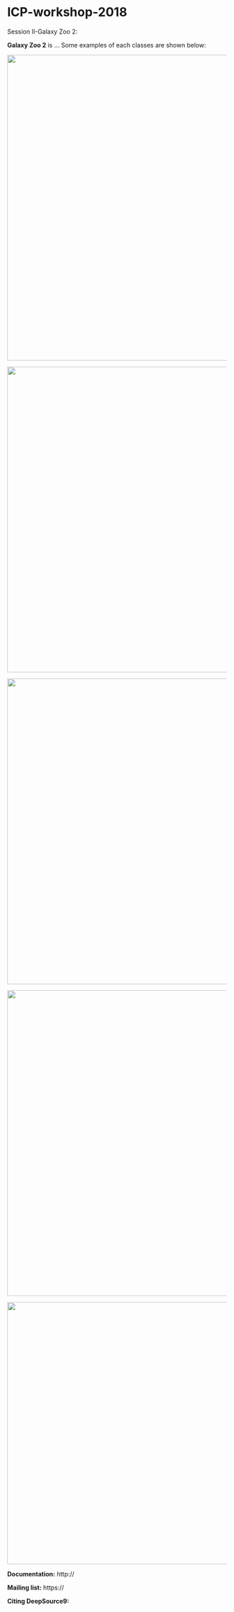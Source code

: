 ICP-workshop-2018
=======

Session II-Galaxy Zoo 2:

**Galaxy Zoo 2** is ...
Some examples of each classes are shown below:
<p align="center">
  <img src="./images/cigar_shaped_0.jpg" width="700"/>
</p>

<p align="center">
  <img src="./images/comp_round_0.jpg" width="700"/>
</p>

<p align="center">
  <img src="./images/mid_round_0.jpg" width="700"/>
</p>

<p align="center">
  <img src="./images/no_bar_arm_0.jpg" width="700"/>
</p>

<p align="center">
  <img src="./images/no_bar_no_arm_0.jpg" width="600"/>
</p>


**Documentation:** http://

**Mailing list:** https://

**Citing DeepSource9:** 
